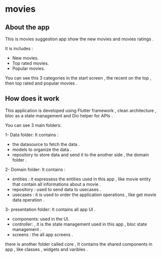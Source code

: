 # movies

## About the app
This is movies suggestion app show the new movies and movies ratings .

It is includes : 
- New movies.
- Top rated movies.
- Popular movies.

You can see this 3 categories in the start screen , the recent on the top , then top rated and popular movies . 

## How does it work 
This application is developed using Flutter framework , clean architecture , bloc as a state management and Dio helper for APIs . 

You can see 3 main folders:

1- Data folder: 
  It contains :
  - the datasource to fetch the data .
  -  models to organize the data .
  -   repository to store data and send it to the another side , the domain folder . 

2- Domain folder: 
  It contains :
  - entities : it expressess the entities used in this app , like movie entity that contain all informations about a movie .
  -  repository : used to send data to usecases .
  -   usecases : it is used to order the application operations , like get movie data operation .

3- presentation folder: 
  It contains all app UI .
  - components: used in the UI.
  -  controller: , it is the state management used in this app , bloc state management .
  -   screens : the all app screens . 

there is another folder called core , It contains the shared components in app , like classes , widgets and varibles .  
  
